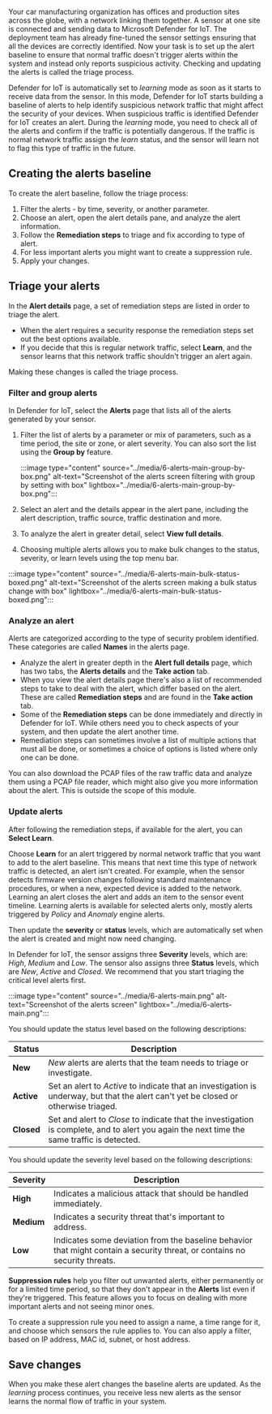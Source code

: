 Your car manufacturing organization has offices and production sites across the globe, with a network linking them together. A sensor at one site is connected and sending data to Microsoft Defender for IoT. The deployment team has already fine-tuned the sensor settings ensuring that all the devices are correctly identified. Now your task is to set up the alert baseline to ensure that normal traffic doesn't trigger alerts within the system and instead only reports suspicious activity. Checking and updating the alerts is called the triage process.

Defender for IoT is automatically set to *learning* mode as soon as it starts to receive data from the sensor. In this mode, Defender for IoT starts building a baseline of alerts to help identify suspicious network traffic that might affect the security of your devices. When suspicious traffic is identified Defender for IoT creates an alert. During the *learning* mode, you need to check all of the alerts and confirm if the traffic is potentially dangerous. If the traffic is normal network traffic assign the *learn* status, and the sensor will learn not to flag this type of traffic in the future.

## Creating the alerts baseline

To create the alert baseline, follow the triage process:

1. Filter the alerts - by time, severity, or another parameter.
1. Choose an alert, open the alert details pane, and analyze the alert information.
1. Follow the **Remediation steps** to triage and fix according to type of alert.
1. For less important alerts you might want to create a suppression rule.
1. Apply your changes.

## Triage your alerts

In the **Alert details** page, a set of remediation steps are listed in order to triage the alert.

- When the alert requires a security response the remediation steps set out the best options available.
- If you decide that this is regular network traffic, select **Learn**, and the sensor learns that this network traffic shouldn't trigger an alert again.

Making these changes is called the triage process.

### Filter and group alerts

In Defender for IoT, select the **Alerts** page that lists all of the alerts generated by your sensor.

1. Filter the list of alerts by a parameter or mix of parameters, such as a time period, the site or zone, or alert severity. You can also sort the list using the **Group by** feature.

    :::image type="content" source="../media/6-alerts-main-group-by-box.png" alt-text="Screenshot of the alerts screen filtering with group by setting with box" lightbox="../media/6-alerts-main-group-by-box.png":::

1. Select an alert and the details appear in the alert pane, including the alert description, traffic source, traffic destination and more.
1. To analyze the alert in greater detail, select **View full details**.
1. Choosing multiple alerts allows you to make bulk changes to the status, severity, or learn levels using the top menu bar.

:::image type="content" source="../media/6-alerts-main-bulk-status-boxed.png" alt-text="Screenshot of the alerts screen making a bulk status change with box" lightbox="../media/6-alerts-main-bulk-status-boxed.png":::

### Analyze an alert

Alerts are categorized according to the type of security problem identified. These categories are called **Names** in the alerts page.

- Analyze the alert in greater depth in the **Alert full details** page, which has two tabs, the **Alerts details** and the **Take action** tab.
- When you view the alert details page there's also a list of recommended steps to take to deal with the alert, which differ based on the alert. These are called **Remediation steps** and are found in the **Take action** tab.
- Some of the **Remediation steps** can be done immediately and directly in Defender for IoT. While others need you to check aspects of your system, and then update the alert another time.
- Remediation steps can sometimes involve a list of multiple actions that must all be done, or sometimes a choice of options is listed where only one can be done.

You can also download the PCAP files of the raw traffic data and analyze them using a PCAP file reader, which might also give you more information about the alert. This is outside the scope of this module.

### Update alerts

After following the remediation steps, if available for the alert, you can **Select Learn**.

Choose **Learn** for an alert triggered by normal network traffic that you want to add to the alert baseline. This means that next time this type of network traffic is detected, an alert isn't created. For example, when the sensor detects firmware version changes following standard maintenance procedures, or when a new, expected device is added to the network. Learning an alert closes the alert and adds an item to the sensor event timeline. Learning alerts is available for selected alerts only, mostly alerts triggered by *Policy* and *Anomaly* engine alerts.

Then update the **severity** or **status** levels, which are automatically set when the alert is created and might now need changing.

In Defender for IoT, the sensor assigns three **Severity** levels, which are: *High*, *Medium* and *Low*. The sensor also assigns three **Status** levels, which are *New*, *Active* and *Closed*. We recommend that you start triaging the critical level alerts first.

:::image type="content" source="../media/6-alerts-main.png" alt-text="Screenshot of the alerts screen" lightbox="../media/6-alerts-main.png":::

You should update the status level based on the following descriptions:

| Status | Description  |
|---------|---------|
|**New**     |  *New* alerts are alerts that the team needs to triage or investigate. |
|**Active**  |  Set an alert to *Active* to indicate that an investigation is underway, but that the alert can't yet be closed or otherwise triaged. |
|**Closed**  |  Set and alert to *Close* to indicate that the investigation is complete, and to alert you again the next time the same traffic is detected. |

You should update the severity level based on the following descriptions:

| Severity  |  Description  |
|---------|---------|
| **High**    |  Indicates a malicious attack that should be handled immediately.        |
| **Medium**  |  Indicates a security threat that's important to address.        |
| **Low**     |  Indicates some deviation from the baseline behavior that might contain a security threat, or contains no security threats.        |

**Suppression rules** help you filter out unwanted alerts, either permanently or for a limited time period, so that they don't appear in the **Alerts** list even if they're triggered. This feature allows you to focus on dealing with more important alerts and not seeing minor ones.

To create a suppression rule you need to assign a name, a time range for it, and choose which sensors the rule applies to. You can also apply a filter, based on IP address, MAC id, subnet, or host address.

## Save changes

When you make these alert changes the baseline alerts are updated. As the *learning* process continues, you receive less new alerts as the sensor learns the normal flow of traffic in your system.
